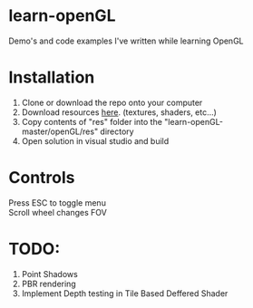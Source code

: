 # learn-openGL

Demo's and code examples I've written while learning OpenGL

# Installation 

1. Clone or download the repo onto your computer
2. Download resources [here][site]. (textures, shaders, etc...)
3. Copy contents of "res" folder into the "learn-openGL-master/openGL/res" directory
4. Open solution in visual studio and build

  [site]: https://www.dropbox.com/sh/jshliyx0iwjcr1c/AADhZai7CA_NxOCipyVPLpwBa?dl=0
# Controls
Press ESC to toggle menu  
Scroll wheel changes FOV  
# TODO:
1. Point Shadows  
2. PBR rendering  
3. Implement Depth testing in Tile Based Deffered Shader  
